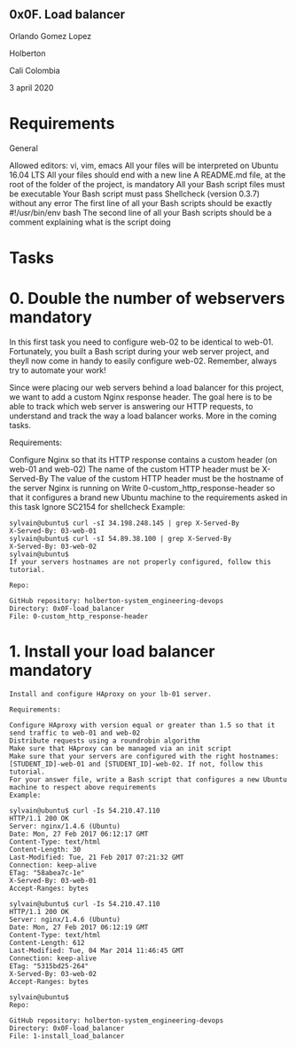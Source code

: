 ## 0x0F. Load balancer

Orlando Gomez Lopez

Holberton

Cali Colombia

3 april 2020

# Requirements

General

Allowed editors: vi, vim, emacs
All your files will be interpreted on Ubuntu 16.04 LTS
All your files should end with a new line
A README.md file, at the root of the folder of the project, is mandatory
All your Bash script files must be executable
Your Bash script must pass Shellcheck (version 0.3.7) without any error
The first line of all your Bash scripts should be exactly #!/usr/bin/env bash
The second line of all your Bash scripts should be a comment explaining what is the script doing

# Tasks

# 0. Double the number of webservers mandatory

In this first task you need to configure web-02 to be identical to web-01. Fortunately, you built a Bash script during your web server project, and theyll now come in handy to easily configure web-02. Remember, always try to automate your work!

Since were placing our web servers behind a load balancer for this project, we want to add a custom Nginx response header. The goal here is to be able to track which web server is answering our HTTP requests, to understand and track the way a load balancer works. More in the coming tasks.

Requirements:

Configure Nginx so that its HTTP response contains a custom header (on web-01 and web-02)
	The name of the custom HTTP header must be X-Served-By
	The value of the custom HTTP header must be the hostname of the server Nginx is running on
	Write 0-custom_http_response-header so that it configures a brand new Ubuntu machine to the requirements asked in this task
	Ignore SC2154 for shellcheck
	Example:

	sylvain@ubuntu$ curl -sI 34.198.248.145 | grep X-Served-By
	X-Served-By: 03-web-01
	sylvain@ubuntu$ curl -sI 54.89.38.100 | grep X-Served-By
	X-Served-By: 03-web-02
	sylvain@ubuntu$
	If your servers hostnames are not properly configured, follow this tutorial.

	Repo:

	GitHub repository: holberton-system_engineering-devops
	Directory: 0x0F-load_balancer
	File: 0-custom_http_response-header

# 1. Install your load balancer mandatory

	Install and configure HAproxy on your lb-01 server.

	Requirements:

	Configure HAproxy with version equal or greater than 1.5 so that it send traffic to web-01 and web-02
	Distribute requests using a roundrobin algorithm
	Make sure that HAproxy can be managed via an init script
	Make sure that your servers are configured with the right hostnames: [STUDENT_ID]-web-01 and [STUDENT_ID]-web-02. If not, follow this tutorial.
	For your answer file, write a Bash script that configures a new Ubuntu machine to respect above requirements
	Example:

	sylvain@ubuntu$ curl -Is 54.210.47.110
	HTTP/1.1 200 OK
	Server: nginx/1.4.6 (Ubuntu)
	Date: Mon, 27 Feb 2017 06:12:17 GMT
	Content-Type: text/html
	Content-Length: 30
	Last-Modified: Tue, 21 Feb 2017 07:21:32 GMT
	Connection: keep-alive
	ETag: "58abea7c-1e"
	X-Served-By: 03-web-01
	Accept-Ranges: bytes

	sylvain@ubuntu$ curl -Is 54.210.47.110
	HTTP/1.1 200 OK
	Server: nginx/1.4.6 (Ubuntu)
	Date: Mon, 27 Feb 2017 06:12:19 GMT
	Content-Type: text/html
	Content-Length: 612
	Last-Modified: Tue, 04 Mar 2014 11:46:45 GMT
	Connection: keep-alive
	ETag: "5315bd25-264"
	X-Served-By: 03-web-02
	Accept-Ranges: bytes

	sylvain@ubuntu$
	Repo:

	GitHub repository: holberton-system_engineering-devops
	Directory: 0x0F-load_balancer
	File: 1-install_load_balancer
